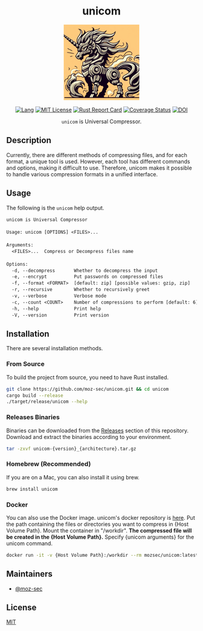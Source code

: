 <div align="center">

# unicom

<img src="https://github.com/moz-sec/unicom/blob/main/img/unicorn.png" width="200">

[![Lang](https://img.shields.io/badge/Rust-1.77+-blue.svg?logo=rust)](https://www.rust-lang.org/)
[![MIT License](https://img.shields.io/badge/License-MIT-green.svg)](https://choosealicense.com/licenses/mit/)
[![Rust Report Card](https://rust-reportcard.xuri.me/badge/github.com/moz-sec/unicom)](https://rust-reportcard.xuri.me/report/github.com/moz-sec/unicom)
[![Coverage Status](https://coveralls.io/repos/github/moz-sec/unicom/badge.svg?branch=main)](https://coveralls.io/github/moz-sec/unicom?branch=main)
[![DOI](https://zenodo.org/badge/DOI/10.5281/zenodo.11090375.svg)](https://doi.org/10.5281/zenodo.11090375)

`unicom` is Universal Compressor.

</div>

## Description

Currently, there are different methods of compressing files, and for each format, a unique tool is used.
However, each tool has different commands and options, making it difficult to use.
Therefore, unicom makes it possible to handle various compression formats in a unified interface.

## Usage

The following is the `unicom` help output.

```txt
unicom is Universal Compressor

Usage: unicom [OPTIONS] <FILES>...

Arguments:
  <FILES>...  Compress or Decompress files name

Options:
  -d, --decompress       Whether to decompress the input
  -e, --encrypt          Put passwords on compressed files
  -f, --format <FORMAT>  [default: zip] [possible values: gzip, zip]
  -r, --recursive        Whether to recursively greet
  -v, --verbose          Verbose mode
  -c, --count <COUNT>    Number of compressions to perform [default: 6]
  -h, --help             Print help
  -V, --version          Print version
```

## Installation

There are several installation methods.

### From Source

To build the project from source, you need to have Rust installed.

```bash
git clone https://github.com/moz-sec/unicom.git && cd unicom
cargo build --release
./target/release/unicom --help
```

### Releases Binaries

Binaries can be downloaded from the [Releases](https://github.com/moz-sec/unicom/releases) section of this repository.
Download and extract the binaries according to your environment.

```bash
tar -zxvf unicom-{version}_{architecture}.tar.gz
```

### Homebrew **(Recommended)**

If you are on a Mac, you can also install it using brew.

```bash
brew install unicom
```

### Docker

You can also use the Docker image.
unicom's docker repository is [here](https://hub.docker.com/repository/docker/mozsec/unicom/general).
Put the path containing the files or directories you want to compress in {Host Volume Path}.
Mount the container in "/workdir".
**The compressed file will be created in the {Host Volume Path}.**
Specify {unicom arguments} for the unicom command.

```bash
docker run -it -v {Host Volume Path}:/workdir --rm mozsec/unicom:latest {unicom arguments}
```

## Maintainers

- [@moz-sec](https://github.com/moz-sec)

## License

[MIT](https://github.com/moz-sec/unicom/blob/main/LICENSE)
